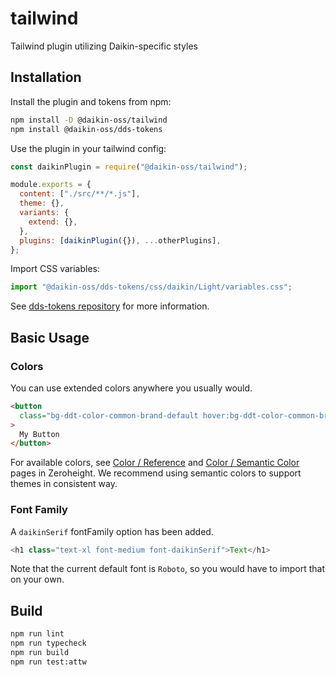 # tailwind

Tailwind plugin utilizing Daikin-specific styles

## Installation

Install the plugin and tokens from npm:

```sh
npm install -D @daikin-oss/tailwind
npm install @daikin-oss/dds-tokens
```

Use the plugin in your tailwind config:

```js
const daikinPlugin = require("@daikin-oss/tailwind");

module.exports = {
  content: ["./src/**/*.js"],
  theme: {},
  variants: {
    extend: {},
  },
  plugins: [daikinPlugin({}), ...otherPlugins],
};
```

Import CSS variables:

```js
import "@daikin-oss/dds-tokens/css/daikin/Light/variables.css";
```

See [dds-tokens repository](https://github.com/dsv-rp/dds-tokens?tab=readme-ov-file#readme) for more information.

## Basic Usage

### Colors

You can use extended colors anywhere you usually would.

```html
<button
  class="bg-ddt-color-common-brand-default hover:bg-ddt-color-common-brand-hover"
>
  My Button
</button>
```

For available colors, see [Color / Reference](https://zeroheight.com/6e2dc43d7/p/161b86-reference) and [Color / Semantic Color](https://zeroheight.com/6e2dc43d7/p/01c238-semantic-color) pages in Zeroheight.
We recommend using semantic colors to support themes in consistent way.

### Font Family

A `daikinSerif` fontFamily option has been added.

```javascript
<h1 class="text-xl font-medium font-daikinSerif">Text</h1>
```

Note that the current default font is `Roboto`, so you would have to import that on your own.

## Build

```sh
npm run lint
npm run typecheck
npm run build
npm run test:attw
```
